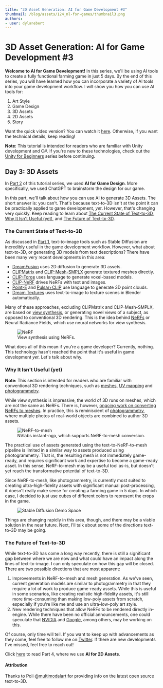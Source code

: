 ```yaml
---
title: "3D Asset Generation: AI for Game Development #3"
thumbnail: /blog/assets/124_ml-for-games/thumbnail3.png
authors:
- user: dylanebert
---
```


# 3D Asset Generation: AI for Game Development #3

 

**Welcome to AI for Game Development!** In this series, we'll be using AI tools to create a fully functional farming game in just 5 days. By the end of this series, you will have learned how you can incorporate a variety of AI tools into your game development workflow. I will show you how you can use AI tools for:

1. Art Style
2. Game Design
3. 3D Assets
4. 2D Assets
5. Story

Want the quick video version? You can watch it [here](https://www.tiktok.com/@individualkex/video/7190364745495678254). Otherwise, if you want the technical details, keep reading!

**Note:** This tutorial is intended for readers who are familiar with Unity development and C#. If you're new to these technologies, check out the [Unity for Beginners](https://www.tiktok.com/@individualkex/video/7086863567412038954) series before continuing.

## Day 3: 3D Assets

In [Part 2](https://huggingface.co/blog/ml-for-games-2) of this tutorial series, we used **AI for Game Design**. More specifically, we used ChatGPT to brainstorm the design for our game.

In this part, we'll talk about how you can use AI to generate 3D Assets. The short answer is: you can't. That's because text-to-3D isn't at the point it can be practically applied to game development, *yet*. However, that's changing very quickly. Keep reading to learn about [The Current State of Text-to-3D](#the-current-state-of-text-to-3d), [Why It Isn't Useful (yet)](#why-it-isnt-useful-yet), and [The Future of Text-to-3D](#the-future-of-text-to-3d).

### The Current State of Text-to-3D

As discussed in [Part 1](https://huggingface.co/blog/ml-for-games-1), text-to-image tools such as Stable Diffusion are incredibly useful in the game development workflow. However, what about text-to-3D, or generating 3D models from text descriptions? There have been many very recent developments in this area:

- [DreamFusion](https://dreamfusion3d.github.io/) uses 2D diffusion to generate 3D assets.
- [CLIPMatrix](https://arxiv.org/abs/2109.12922) and [CLIP-Mesh-SMPLX](https://github.com/NasirKhalid24/CLIP-Mesh-SMPLX) generate textured meshes directly.
- [CLIP-Forge](https://github.com/autodeskailab/clip-forge) uses language to generate voxel-based models.
- [CLIP-NeRF](https://github.com/cassiePython/CLIPNeRF) drives NeRFs with text and images.
- [Point-E](https://huggingface.co/spaces/openai/point-e) and [Pulsar+CLIP](https://colab.research.google.com/drive/1IvV3HGoNjRoyAKIX-aqSWa-t70PW3nPs) use language to generate 3D point clouds.
- [Dream Textures](https://github.com/carson-katri/dream-textures/releases/tag/0.0.9) uses text-to-image to texture scenes in Blender automatically.

Many of these approaches, excluding CLIPMatrix and CLIP-Mesh-SMPLX, are based on [view synthesis](https://en.wikipedia.org/wiki/View_synthesis), or generating novel views of a subject, as opposed to conventional 3D rendering. This is the idea behind [NeRFs](https://developer.nvidia.com/blog/getting-started-with-nvidia-instant-nerfs/) or Neural Radiance Fields, which use neural networks for view synthesis.

<figure class="image text-center">
  <img src="https://developer-blogs.nvidia.com/wp-content/uploads/2022/05/Excavator_NeRF.gif" alt="NeRF">
  <figcaption>View synthesis using NeRFs.</figcaption>
</figure>

What does all of this mean if you're a game developer? Currently, nothing. This technology hasn't reached the point that it's useful in game development *yet*. Let's talk about why.

### Why It Isn't Useful (yet)

**Note:** This section is intended for readers who are familiar with conventional 3D rendering techniques, such as [meshes](https://en.wikipedia.org/wiki/Polygon_mesh), [UV mapping](https://en.wikipedia.org/wiki/UV_mapping) and [photogrammetry](https://en.wikipedia.org/wiki/Photogrammetry).

While view synthesis is impressive, the world of 3D runs on meshes, which are not the same as NeRFs. There is, however, [ongoing work on converting NeRFs to meshes](https://github.com/NVlabs/instant-ngp). In practice, this is reminiscient of [photogrammetry](https://en.wikipedia.org/wiki/Photogrammetry), where multiple photos of real-world objects are combined to author 3D assets.

<figure class="image text-center">
  <img src="https://github.com/NVlabs/instant-ngp/raw/master/docs/assets_readme/testbed.png" alt="NeRF-to-mesh">
  <figcaption>NVlabs instant-ngp, which supports NeRF-to-mesh conversion.</figcaption>
</figure>

The practical use of assets generated using the text-to-NeRF-to-mesh pipeline is limited in a similar way to assets produced using photogrammetry. That is, the resulting mesh is not immediately game-ready, and requires significant work and expertise to become a game-ready asset. In this sense, NeRF-to-mesh may be a useful tool as-is, but doesn't yet reach the transformative potential of text-to-3D.

Since NeRF-to-mesh, like photogrammetry, is currently most suited to creating ultra-high-fidelity assets with significant manual post-processing, it doesn't really make sense for creating a farming game in 5 days. In which case, I decided to just use cubes of different colors to represent the crops in the game.

<figure class="image text-center">
  <img src="https://huggingface.co/datasets/huggingface/documentation-images/resolve/main/blog/124_ml-for-games/cubes.png" alt="Stable Diffusion Demo Space">
</figure>

Things are changing rapidly in this area, though, and there may be a viable solution in the near future. Next, I'll talk about some of the directions text-to-3D may be going.

### The Future of Text-to-3D

While text-to-3D has come a long way recently, there is still a significant gap between where we are now and what could have an impact along the lines of text-to-image. I can only speculate on how this gap will be closed. There are two possible directions that are most apparent:

1. Improvements in NeRF-to-mesh and mesh generation. As we've seen, current generation models are similar to photogrammetry in that they require a lot of work to produce game-ready assets. While this is useful in some scenarios, like creating realistic high-fidelity assets, it's still more time-consuming than making low-poly assets from scratch, especially if you're like me and use an ultra-low-poly art style.
2. New rendering techniques that allow NeRFs to be rendered directly in-engine. While there have been no official announcements, one could speculate that [NVIDIA](https://www.nvidia.com/en-us/omniverse/) and [Google](https://dreamfusion3d.github.io/), among others, may be working on this.

Of course, only time will tell. If you want to keep up with advancements as they come, feel free to follow me on [Twitter](https://twitter.com/dylan_ebert_). If there are new developments I've missed, feel free to reach out!

Click [here](https://huggingface.co/blog/ml-for-games-4) to read Part 4, where we use **AI for 2D Assets**.

#### Attribution

Thanks to Poli [@multimodalart](https://huggingface.co/multimodalart) for providing info on the latest open source text-to-3D.
